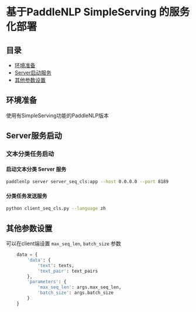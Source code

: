 # 基于PaddleNLP SimpleServing 的服务化部署

## 目录
- [环境准备](#环境准备)
- [Server启动服务](#Server服务启动)
- [其他参数设置](#其他参数设置)

## 环境准备
使用有SimpleServing功能的PaddleNLP版本

## Server服务启动
### 文本分类任务启动
#### 启动文本分类 Server 服务
```bash
paddlenlp server server_seq_cls:app --host 0.0.0.0 --port 8189
```

#### 分类任务发送服务
```bash
python client_seq_cls.py --language zh
```

## 其他参数设置
可以在client端设置 `max_seq_len`, `batch_size` 参数
```python
    data = {
        'data': {
            'text': texts,
            'text_pair': text_pairs
        },
        'parameters': {
            'max_seq_len': args.max_seq_len,
            'batch_size': args.batch_size
        }
    }
```
